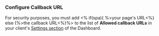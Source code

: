 ### Configure Callback URL

For security purposes, you must add <% if(spa){ %>your page's URL<%} else {%>the callback URL<%}%> to the list of **Allowed callback URLs** in your client's [Settings section](${manage_url}/#/clients) of the Dashboard.
